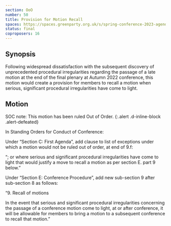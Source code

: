 ```yaml
---
section: OoO
number: 50
title: Provision for Motion Recall
spaces: https://spaces.greenparty.org.uk/s/spring-conference-2023-agenda-forum/?contentId=120257
status: final
coproposers: 16
---
```

## Synopsis
Following widespread dissatisfaction with the subsequent discovery of unprecedented procedural irregularities regarding the passage of a late motion at the end of the final plenary at Autumn 2022 conference, this motion would create a provision for members to recall a motion when serious, significant procedural irregularities have come to light.

## Motion
SOC note: This motion has been ruled Out of Order.
{:.alert .d-inline-block .alert-defeated}

In Standing Orders for Conduct of Conference:

Under “Section C: First Agenda”, add clause to list of exceptions under which a motion would not be ruled out of order, at end of 9.f:

“; or where serious and significant procedural irregularities have come to light that would justify a move to recall a motion as per section E. part 9 below.”

Under “Section E: Conference Procedure”, add new sub-section 9 after sub-section 8 as follows:

“9. Recall of motions

In the event that serious and significant procedural irregularities concerning the passage of a conference motion come to light, at or after conference, it will be allowable for members to bring a motion to a subsequent conference to recall that motion.”
